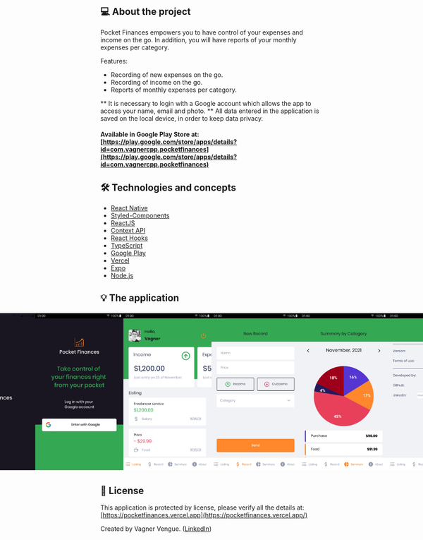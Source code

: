 ## 💻 About the project

Pocket Finances empowers you to have control of your expenses and income on the go. In addition, you will have reports of your monthly expenses per category.

Features:
- Recording of new expenses on the go.
- Recording of income on the go.
- Reports of monthly expenses per category.

** It is necessary to login with a Google account which allows the app to access your name, email and photo.
** All data entered in the application is saved on the local device, in order to keep data privacy.


#### Available in Google Play Store at: [https://play.google.com/store/apps/details?id=com.vagnercpp.pocketfinances](https://play.google.com/store/apps/details?id=com.vagnercpp.pocketfinances)


## 🛠 Technologies and concepts
- [React Native][rn]
- [Styled-Components][styled-components]
- [ReactJS][reactjs]
- [Context API][context]
- [React Hooks][hooks]
- [TypeScript][typescript]
- [Google Play][googleplay]
- [Vercel][vercel]
- [Expo][expo]
- [Node.js][nodejs]


## 💡 The application

<p align="left" style="display: flex; align-items: flex-start; justify-content: center; padding: 5px;">
  
  <img alt="Splash-Screen" title="Splash-Screen" src="./github-assets/Splash-Screen.jpg" width="200px">
  <img alt="Login Screen" title="Login-Screen" src="./github-assets/Login-Screen.jpg" width="200px">
  <img alt="Home-Screen" title="Home-Screen" src="./github-assets/Home-Screen.jpg" width="200px">
  <img alt="Record-Screen" title="Record-Screen" src="./github-assets/Record-Screen.jpg" width="200px">
  <img alt="Summary-Screen" title="Summary-Screen" src="./github-assets/Summary-Screen.jpg" width="200px">
  <img alt="About-Screen" title="About-Screen" src="./github-assets/About-Screen.jpg" width="200px">
</p>


## 📝 License

This application is protected by license, please verify all the details at: [https://pocketfinances.vercel.app](https://pocketfinances.vercel.app/)

Created by Vagner Vengue. ([LinkedIn])


[LinkedIn]: https://br.linkedin.com/in/vagner-vengue
[rn]: https://facebook.github.io/react-native/
[reactjs]: https://reactjs.org
[context]: https://reactjs.org/docs/context.html
[hooks]: https://reactjs.org/docs/hooks-intro.html
[typescript]: https://www.typescriptlang.org/
[googleplay]: https://play.google.com/store
[Vercel]: https://vercel.com/
[expo]: https://expo.io/
[nodejs]: https://nodejs.org/
[styled-components]: https://styled-components.com/
